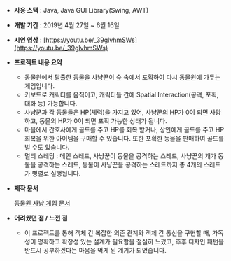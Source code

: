 - **사용 스택** : Java, Java GUI Library(Swing, AWT)
- **개발 기간** : 2019년 4월 27일 ~ 6월 16일
- **시연 영상** : [https://youtu.be/_39glvhmSWs](https://youtu.be/_39glvhmSWs)
- **프로젝트 내용 요약**
    - 동물원에서 탈출한 동물을 사냥꾼이 숲 속에서 포획하여 다시 동물원에 가두는 게임입니다.
    - 키보드로 캐릭터를 움직이고, 캐릭터들 간에 Spatial Interaction(공격, 포획, 대화 등) 가능합니다.
    - 사냥꾼과 각 동물들은 HP(체력)을 가지고 있어, 사냥꾼의 HP가 0이 되면 사망하고, 동물의 HP가 0이 되면 포획 가능한 상태가 됩니다.
    - 마을에서 간호사에게 골드를 주고 HP를 회복 받거나, 상인에게 골드를 주고 HP 회복을 위한 아이템을 구매할 수 있습니다. 또한 포획한 동물을 판매하여 골드를 벌 수도 있습니다.
    - 멀티 스레딩 : 메인 스레드, 사냥꾼이 동물을 공격하는 스레드, 사냥꾼의 개가 동물을 공격하는 스레드, 동물이 사냥꾼을 공격하는 스레드까지 총 4개의 스레드가 병렬로 실행됩니다.
- **제작 문서**
    
    [동물원 사냥 게임 문서](https://www.notion.so/9e246be2ed9248cea50a936fa70c7523)
    
- **어려웠던 점 / 느낀 점**
    - 이 프로젝트를 통해 객체 간 복잡한 의존 관계와 객체 간 통신을 구현할 때, 가독성이 명확하고 확장성 있는 설계가 필요함을 절실히 느꼈고, 추후 디자인 패턴을 반드시 공부하겠다는 마음을 먹게 된 계기가 되었습니다.
